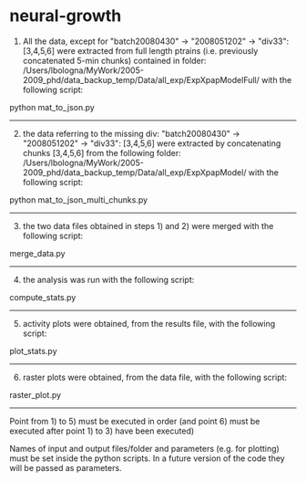 # neural-growth

1) All the data, except for 
"batch20080430" -> "2008051202" -> "div33": [3,4,5,6]
were extracted from full length  ptrains (i.e. previously concatenated 5-min
chunks) contained in folder:
/Users/lbologna/MyWork/2005-2009_phd/data_backup_temp/Data/all_exp/ExpXpapModelFull/
with the following script:

python mat_to_json.py

---
2) the data referring to the missing div:
"batch20080430" -> "2008051202" -> "div33": [3,4,5,6]
were extracted by concatenating chunks [3,4,5,6] from the following folder:
/Users/lbologna/MyWork/2005-2009_phd/data_backup_temp/Data/all_exp/ExpXpapModel/
with the following script:

python mat_to_json_multi_chunks.py

---
3) the two data files obtained in steps 1) and 2) were merged with the 
following script:

merge_data.py

---
4) the analysis was run with the following script:

compute_stats.py

---
5) activity plots were obtained, from the results file, with the following script:

plot_stats.py


---
6) raster plots were obtained, from the data file, with the following script:

raster_plot.py

-------------

Point from 1) to 5) must be executed in order (and point 6) must be executed
after point 1) to 3) have been executed)

Names of input and output files/folder and parameters (e.g. for plotting) must
be set inside the python scripts.
In a future version of the code they will 
be passed as parameters.

